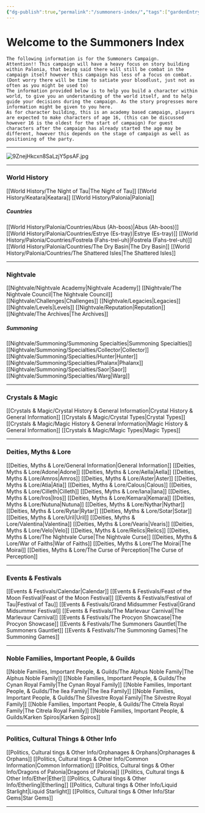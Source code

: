 ```yaml
---
{"dg-publish":true,"permalink":"/summoners-index/","tags":["gardenEntry"]}
---
```


# Welcome to the Summoners Index

	The following information is for the Summoners Campaign. 
	Attention!! This campaign will have a heavy focus on story building within Palonia, that being said there will still be combat in the campaign itself however this campaign has less of a focus on combat. (Dont worry there will be time to satiate your bloodlust, just not as often as you might be used to)
	The information provided below is to help you build a character within world, to give you an understanding of the world itself, and to help guide your decisions during the campaign. As the story progresses more information might be given to you here.
	As for character building, this is an academy based campaign, players are expected to make characters of age 16, (this can be discussed however 16 is the oldest for the start of campaign) For guest characters after the campaign has already started the age may be different, however this depends on the stage of campaign as well as positioning of the party.
	
---
![9ZnejHkcxn8SaLzjY5psAF.jpg](/img/user/Images/9ZnejHkcxn8SaLzjY5psAF.jpg)

---
### World History
[[World History/The Night of Tau\|The Night of Tau]]
[[World History/Keatara\|Keatara]]
[[World History/Palonia\|Palonia]]

##### Countries
[[World History/Palonia/Countries/Abus (Ah-boos)\|Abus (Ah-boos)]]
[[World History/Palonia/Countries/Estrye (Es-tray)\|Estrye (Es-tray)]]
[[World History/Palonia/Countries/Fostrela (Fahs-trel-uh)\|Fostrela (Fahs-trel-uh)]]
[[World History/Palonia/Countries/The Dry Basin\|The Dry Basin]]
[[World History/Palonia/Countries/The Shattered Isles\|The Shattered Isles]]

---
### Nightvale
[[Nightvale/Nightvale Academy\|Nightvale Academy]]
[[Nightvale/The Nightvale Council\|The Nightvale Council]]
[[Nightvale/Challenges\|Challenges]]
[[Nightvale/Legacies\|Legacies]]
[[Nightvale/Levels\|Levels]]
[[Nightvale/Reputation\|Reputation]]
[[Nightvale/The Archives\|The Archives]]

##### Summoning
[[Nightvale/Summoning/Summoning Specialties\|Summoning Specialties]]
[[Nightvale/Summoning/Specialties/Collector\|Collector]]
[[Nightvale/Summoning/Specialties/Hunter\|Hunter]]
[[Nightvale/Summoning/Specialties/Phalanx\|Phalanx]]
[[Nightvale/Summoning/Specialties/Saor\|Saor]]
[[Nightvale/Summoning/Specialties/Warg\|Warg]]

---
### Crystals & Magic
[[Crystals & Magic/Crystal History & General Information\|Crystal History & General Information]]
[[Crystals & Magic/Crystal Types\|Crystal Types]]
[[Crystals & Magic/Magic History & General Information\|Magic History & General Information]]
[[Crystals & Magic/Magic Types\|Magic Types]]

---
### Deities, Myths & Lore
[[Deities, Myths & Lore/General Information\|General Information]]
[[Deities, Myths & Lore/Adone\|Adone]]
[[Deities, Myths & Lore/Aella\|Aella]]
[[Deities, Myths & Lore/Amros\|Amros]]
[[Deities, Myths & Lore/Aster\|Aster]]
[[Deities, Myths & Lore/Atia\|Atia]]
[[Deities, Myths & Lore/Calous\|Calous]]
[[Deities, Myths & Lore/Cilleth\|Cilleth]]
[[Deities, Myths & Lore/Iana\|Iana]]
[[Deities, Myths & Lore/Iros\|Iros]]
[[Deities, Myths & Lore/Kemara\|Kemara]]
[[Deities, Myths & Lore/Nutuna\|Nutuna]]
[[Deities, Myths & Lore/Nythar\|Nythar]]
[[Deities, Myths & Lore/Rytar\|Rytar]]
[[Deities, Myths & Lore/Sotar\|Sotar]]
[[Deities, Myths & Lore/Uril\|Uril]]
[[Deities, Myths & Lore/Valentina\|Valentina]]
[[Deities, Myths & Lore/Vearis\|Vearis]]
[[Deities, Myths & Lore/Velo\|Velo]]
[[Deities, Myths & Lore/Relics\|Relics]]
[[Deities, Myths & Lore/The Nightvale Curse\|The Nightvale Curse]]
[[Deities, Myths & Lore/War of Faiths\|War of Faiths]]
[[Deities, Myths & Lore/The Moirai\|The Moirai]]
[[Deities, Myths & Lore/The Curse of Perception\|The Curse of Perception]]

---
### Events & Festivals
[[Events & Festivals/Calendar\|Calendar]]
[[Events & Festivals/Feast of the Moon Festival\|Feast of the Moon Festival]]
[[Events & Festivals/Festival of Tau\|Festival of Tau]]
[[Events & Festivals/Grand Midsummer Festival\|Grand Midsummer Festival]]
[[Events & Festivals/The Marlevaur Carnival\|The Marlevaur Carnival]]
[[Events & Festivals/The Procyon Showcase\|The Procyon Showcase]]
[[Events & Festivals/The Summoners Gauntlet\|The Summoners Gauntlet]]
[[Events & Festivals/The Summoning Games\|The Summoning Games]]

---
### Noble Families, Important People, & Guilds
[[Noble Families, Important People, & Guilds/The Alphus Noble Family\|The Alphus Noble Family]]
[[Noble Families, Important People, & Guilds/The Cynan Royal Family\|The Cynan Royal Family]]
[[Noble Families, Important People, & Guilds/The Ilea Family\|The Ilea Family]]
[[Noble Families, Important People, & Guilds/The Silvestre Royal Family\|The Silvestre Royal Family]]
[[Noble Families, Important People, & Guilds/The Citrela Royal Family\|The Citrela Royal Family]]
[[Noble Families, Important People, & Guilds/Karken Spiros\|Karken Spiros]]

---
### Politics, Cultural Things & Other Info
[[Politics, Cultural tings & Other Info/Orphanages & Orphans\|Orphanages & Orphans]]
[[Politics, Cultural tings & Other Info/Common Information\|Common Information]]
[[Politics, Cultural tings & Other Info/Dragons of Palonia\|Dragons of Palonia]]
[[Politics, Cultural tings & Other Info/Ether\|Ether]]
[[Politics, Cultural tings & Other Info/Etherling\|Etherling]]
[[Politics, Cultural tings & Other Info/Liquid Starlight\|Liquid Starlight]]
[[Politics, Cultural tings & Other Info/Star Gems\|Star Gems]]

---